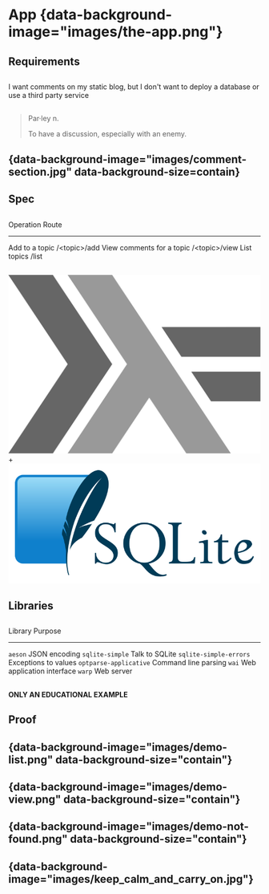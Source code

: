 # App {data-background-image="images/the-app.png"}

## Requirements

##

I want comments on my static blog, but I don't want to deploy a database or use
a third party service

##

> Par·ley n.  
>   
> To have a discussion, especially with an enemy.

## {data-background-image="images/comment-section.jpg" data-background-size=contain}

## Spec

##

Operation                     Route
---------------------------   ---------------
Add to a topic                /&lt;topic&gt;/add
View comments for a topic     /&lt;topic&gt;/view
List topics                   /list

##

<div id="logos">
 <div id="haskell-logo-wrapper">
  <img alt="Haskell logo" src="images/haskell-logo.svg" id="haskell-logo" class="logo" />
 </div>
 <div id="plus-between-logos">+</div>
 <div id="sqlite-logo-wrapper">
  <img alt="SQLite logo" src="images/sqlite-logo.svg" id="sqlite-logo" class="logo" />
 </div>
</div>
<div style="clear: both;"></div>

## Libraries

##

Library                     Purpose
------------------------    ----------------------------
`aeson`                     JSON encoding
`sqlite-simple`             Talk to SQLite
`sqlite-simple-errors`      Exceptions to values
`optparse-applicative`      Command line parsing
`wai`                       Web application interface
`warp`                      Web server

##

**ONLY AN EDUCATIONAL EXAMPLE**

<!-- Not because we can't, but in the interests of simplicity of explanation in a 25 minute talk-->

## Proof

## {data-background-image="images/demo-list.png" data-background-size="contain"}

## {data-background-image="images/demo-view.png"  data-background-size="contain"}

## {data-background-image="images/demo-not-found.png"  data-background-size="contain"}

## {data-background-image="images/keep_calm_and_carry_on.jpg"}

